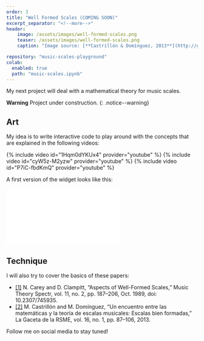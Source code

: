 ```yaml
---
order: 3
title: "Well Formed Scales (COMING SOON)"
excerpt_separator: "<!--more-->"
header:
    image: /assets/images/well-formed-scales.png
    teaser: /assets/images/well-formed-scales.png
    caption: "Image source: [**Castrillón & Domínguez, 2013**](http://gaceta.rsme.es/abrir.php?id=1130)"

repository: "music-scales-playground"
colab:
  enabled: true
  path: "music-scales.ipynb"
---
```


My next project will deal with a mathematical theory for music scales.

<!--more-->

**Warning** <i class="fas fa-exclamation-triangle"></i> Project under construction.
{: .notice--warning}

## <i class="fas fa-palette"></i> Art

My idea is to write interactive code to play around with the concepts that are explained in the following videos:

{% include video id="1Hqm0dYKUx4" provider="youtube" %}
{% include video id="cyW5z-M2yzw" provider="youtube" %}
{% include video id="P7iC-fbdKmQ" provider="youtube" %}

A first version of the widget looks like this:

<iframe src="assets/widgets/music-scales.html" frameborder="0"></iframe>

## <i class="fas fa-laptop-code"></i> Technique

I will also try to cover the basics of these papers:

- [[1]](https://academic.oup.com/mts/article-abstract/11/2/187/1088094)
N. Carey and D. Clampitt, “Aspects of Well-Formed Scales,” Music Theory Spectr, vol. 11, no. 2, pp. 187–206, Oct. 1989, doi: 10.2307/745935.
- [[2]](http://gaceta.rsme.es/abrir.php?id=1130)
M. Castrillón and M. Domínguez, “Un encuentro entre las matemáticas y la teoría de escalas musicales: Escalas bien formadas,” La Gaceta de la RSME, vol. 16, no. 1, pp. 87–106, 2013.

Follow me on social media to stay tuned!